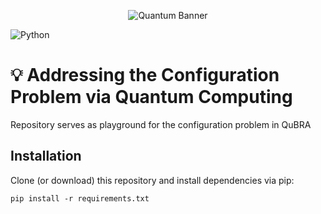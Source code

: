 <p align="center">
<img src="https://user-images.githubusercontent.com/263321/180779012-f2cad23b-0e27-4b78-a2e6-00426cf38e5f.png" alt="Quantum Banner">
</p>

![Python](https://img.shields.io/badge/python-3670A0?style=for-the-badge&logo=python&logoColor=ffdd54)

# 💡 Addressing the Configuration Problem via Quantum Computing

Repository serves as playground for the configuration problem in QuBRA

## Installation

Clone (or download) this repository and install dependencies via pip:

```
pip install -r requirements.txt
```
